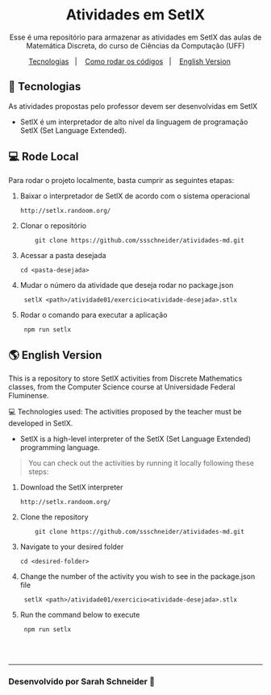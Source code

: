 <h1 align="center"> Atividades em SetlX </h1>

<p align="center">
Esse é uma repositório para armazenar as atividades em SetlX das aulas de Matemática Discreta, do curso de Ciências da Computação (UFF)<br/>
</p>

<p align="center">
  <a href="#-tecnologias">Tecnologias</a>&nbsp;&nbsp;&nbsp;|&nbsp;&nbsp;&nbsp;
  <a href="#-deploy">Como rodar os códigos</a>&nbsp;&nbsp;&nbsp;|&nbsp;&nbsp;&nbsp;
  <a href="#-english-version">English Version</a>&nbsp;&nbsp;&nbsp;&nbsp;&nbsp;&nbsp;
</p>

## 🚀 Tecnologias

As atividades propostas pelo professor devem ser desenvolvidas em SetlX

- SetlX é um interpretador de alto nível da linguagem de programação SetlX (Set Language Extended).

## 💻 Rode Local

Para rodar o projeto localmente, basta cumprir as seguintes etapas:

1. Baixar o interpretador de SetlX de acordo com o sistema operacional
   ``` 
   http://setlx.randoom.org/
   ```
2. Clonar o repositório
    ``` 
        git clone https://github.com/ssschneider/atividades-md.git
    ```
3. Acessar a pasta desejada
   ``` 
   cd <pasta-desejada>
   ```
4. Mudar o número da atividade que deseja rodar no package.json
   ``` 
    setlX <path>/atividade01/exercicio<atividade-desejada>.stlx
    ```
5. Rodar o comando para executar a aplicação
   ``` 
    npm run setlx
    ```

## 🌎 English Version

This is a repository to store SetlX activities from Discrete Mathematics classes, from the Computer Science course at Universidade Federal Fluminense. 

💻 Technologies used:
The activities proposed by the teacher must be developed in SetlX.

- SetlX is a high-level interpreter of the SetlX (Set Language Extended) programming language.

> You can check out the activities by running it locally following these steps:
1. Download the SetlX interpreter 
   ``` 
   http://setlx.randoom.org/
   ```
2. Clone the repository
    ``` 
        git clone https://github.com/ssschneider/atividades-md.git
    ```
3. Navigate to your desired folder
   ``` 
   cd <desired-folder>
   ```
4. Change the number of the activity you wish to see in the package.json file
   ``` 
    setlX <path>/atividade01/exercicio<atividade-desejada>.stlx
    ```
5. Run the command below to execute
   ``` 
    npm run setlx
    ```

<br/><br/>

---
### Desenvolvido por Sarah Schneider 🖖